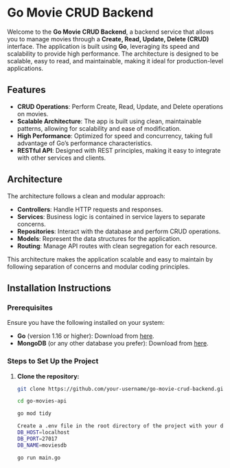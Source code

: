 # Go Movie CRUD Backend

Welcome to the **Go Movie CRUD Backend**, a backend service that allows you to manage movies through a **Create, Read, Update, Delete (CRUD)** interface. The application is built using **Go**, leveraging its speed and scalability to provide high performance. The architecture is designed to be scalable, easy to read, and maintainable, making it ideal for production-level applications.

## Features

- **CRUD Operations**: Perform Create, Read, Update, and Delete operations on movies.
- **Scalable Architecture**: The app is built using clean, maintainable patterns, allowing for scalability and ease of modification.
- **High Performance**: Optimized for speed and concurrency, taking full advantage of Go’s performance characteristics.
- **RESTful API**: Designed with REST principles, making it easy to integrate with other services and clients.
  
## Architecture

The architecture follows a clean and modular approach:

- **Controllers**: Handle HTTP requests and responses.
- **Services**: Business logic is contained in service layers to separate concerns.
- **Repositories**: Interact with the database and perform CRUD operations.
- **Models**: Represent the data structures for the application.
- **Routing**: Manage API routes with clean segregation for each resource.

This architecture makes the application scalable and easy to maintain by following separation of concerns and modular coding principles.

## Installation Instructions

### Prerequisites

Ensure you have the following installed on your system:

- **Go** (version 1.16 or higher): Download from [here](https://golang.org/dl/).
- **MongoDB** (or any other database you prefer): Download from [here](https://www.mongodb.com/try/download/community).

### Steps to Set Up the Project

1. **Clone the repository:**

   ```bash
   git clone https://github.com/your-username/go-movie-crud-backend.git
   ```
   ```bash
   cd go-movies-api
   ```
   ```bash
   go mod tidy
   ```
   ```bash
   Create a .env file in the root directory of the project with your database connection details and any other configuration you need:
   DB_HOST=localhost
   DB_PORT=27017
   DB_NAME=moviesdb
   ```
   ```bash
   go run main.go
   ```

